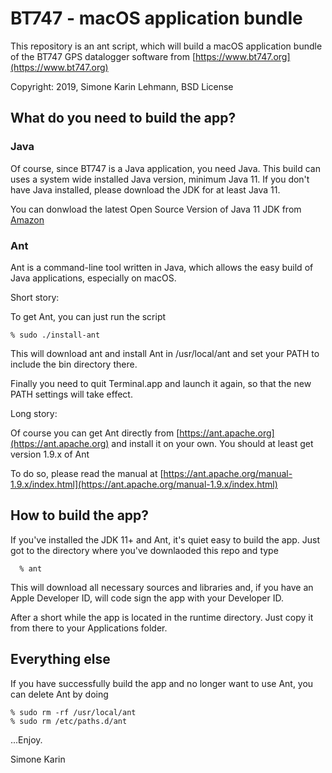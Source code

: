 # BT747 - macOS application bundle

This repository is an ant script, which will build a macOS application bundle of 
the BT747 GPS datalogger software from [https://www.bt747.org](https://www.bt747.org)

Copyright: 2019, Simone Karin Lehmann, BSD License 

## What do you need to build the app?

### Java  

Of course, since BT747 is a Java application, you need Java. 
This build can uses a system wide installed Java version, minimum Java 11. If you don't have Java 
installed, please download the JDK for at least Java  11. 

You can donwload the latest Open Source Version of Java 11 JDK from [Amazon ](https://aws.amazon.com/de/corretto/)

### Ant
Ant is a command-line tool written in Java, which allows the easy build of 
Java applications, especially on macOS.

Short story:

To get Ant, you can just run the script

    % sudo ./install-ant
    
This will download ant and install Ant in /usr/local/ant and set your PATH to include the bin directory there.

Finally you need to quit Terminal.app and launch it again, so that the new PATH settings will take effect.

Long story:

Of course you can get Ant directly from [https://ant.apache.org](https://ant.apache.org) and install it on your own. You should at least get
version 1.9.x of Ant

To do so, please read the manual at [https://ant.apache.org/manual-1.9.x/index.html](https://ant.apache.org/manual-1.9.x/index.html)

## How to build the app?

If you've installed the JDK 11+ and Ant, it's quiet easy to build the app. Just got to the directory where you've downlaoded
this repo and type

      % ant

This will download all necessary sources and libraries and, if you have an Apple Developer ID, will code sign the app
with your Developer ID.

After a short while the app is located in the runtime directory. Just copy it from there to your Applications folder.

## Everything else

If you have successfully build the app and no longer want to use Ant, you can delete Ant by doing 

    % sudo rm -rf /usr/local/ant
    % sudo rm /etc/paths.d/ant




...Enjoy.

Simone Karin
